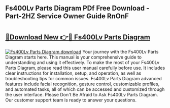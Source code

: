 ## Fs400Lv Parts Diagram PDf Free Download - Part-2HZ Service Owner Guide RnOnF

# <h2><a href="http://dfls57.blite.top/?on=Fs400Lv+Parts+Diagram">🔗Download New 👉🔴 Fs400Lv Parts Diagram</a></h2>

[![Fs400Lv Parts Diagram download](https://i.imgur.com/lujVjoI.png)](http://dfls57.blite.top/?on=Fs400Lv+Parts+Diagram)
Your journey with the Fs400Lv Parts Diagram starts here. This manual is your comprehensive guide to understanding and using it effectively. To make the most of your Fs400Lv Parts Diagram, please read this user manual carefully before use. It includes clear instructions for installation, setup, and operation, as well as troubleshooting tips for common issues. Fs400Lv Parts Diagram advanced features include facial recognition, gesture control, customizable profiles, and automated tasks, all of which can be accessed and customized through the user interface. Please Don't Be Afraid to Ask Fs400Lv Parts Diagram. Our customer support team is ready to answer your questions.
